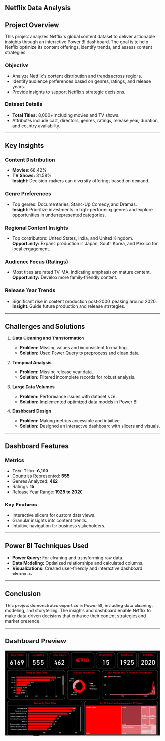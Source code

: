 
## Netflix Data Analysis

## Project Overview

This project analyzes Netflix's global content dataset to deliver actionable insights through an interactive Power BI dashboard. The goal is to help Netflix optimize its content offerings, identify trends, and assess content strategies.

### Objective
- Analyze Netflix's content distribution and trends across regions.
- Identify audience preferences based on genres, ratings, and release years.
- Provide insights to support Netflix's strategic decisions.

### Dataset Details
- **Total Titles:** 8,000+ including movies and TV shows.
- Attributes include cast, directors, genres, ratings, release year, duration, and country availability.

---

## Key Insights

### Content Distribution
- **Movies:** 68.42%  
- **TV Shows:** 31.58%  
  **Insight:** Decision-makers can diversify offerings based on demand.

### Genre Preferences
- Top genres: Documentaries, Stand-Up Comedy, and Dramas.  
  **Insight:** Prioritize investments in high-performing genres and explore opportunities in underrepresented categories.

### Regional Content Insights
- Top contributors: United States, India, and United Kingdom.  
  **Opportunity:** Expand production in Japan, South Korea, and Mexico for local engagement.

### Audience Focus (Ratings)
- Most titles are rated TV-MA, indicating emphasis on mature content.  
  **Opportunity:** Develop more family-friendly content.

### Release Year Trends
- Significant rise in content production post-2000, peaking around 2020.  
  **Insight:** Guide future production and release strategies.

---

## Challenges and Solutions

1. **Data Cleaning and Transformation**  
   - **Problem:** Missing values and inconsistent formatting.  
   - **Solution:** Used Power Query to preprocess and clean data.  

2. **Temporal Analysis**  
   - **Problem:** Missing release year data.  
   - **Solution:** Filtered incomplete records for robust analysis.

3. **Large Data Volumes**  
   - **Problem:** Performance issues with dataset size.  
   - **Solution:** Implemented optimized data models in Power BI.

4. **Dashboard Design**  
   - **Problem:** Making metrics accessible and intuitive.  
   - **Solution:** Designed an interactive dashboard with slicers and visuals.

---

## Dashboard Features

### Metrics
- Total Titles: **6,169**
- Countries Represented: **555**
- Genres Analyzed: **462**
- Ratings: **15**
- Release Year Range: **1925 to 2020**

### Key Features
- Interactive slicers for custom data views.
- Granular insights into content trends.
- Intuitive navigation for business stakeholders.

---

## Power BI Techniques Used
- **Power Query:** For cleaning and transforming raw data.  
- **Data Modeling:** Optimized relationships and calculated columns.  
- **Visualizations:** Created user-friendly and interactive dashboard elements.

---

## Conclusion

This project demonstrates expertise in Power BI, including data cleaning, modeling, and storytelling. The insights and dashboard enable Netflix to make data-driven decisions that enhance their content strategies and market presence.

---

## Dashboard Preview  
 ![Example Image](https://github.com/hbanugariya/harsh_portfolio/blob/main/Netfilx.png)

